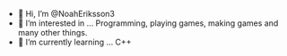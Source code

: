 - 👋 Hi, I’m @NoahEriksson3
- 👀 I’m interested in ... Programming, playing games, making games and many other things.
- 🌱 I’m currently learning ... C++

